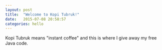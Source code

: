 ```yaml
---
layout: post
title:  "Welcome to Kopi Tubruk!"
date:   2015-07-08 20:58:57
categories: hello
---
```

Kopi Tubruk means "instant coffee" and this is where I give away my free Java code.
